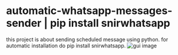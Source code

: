 # automatic-whatsapp-messages-sender | pip install snirwhatsapp
this project is about sending scheduled message using python.
for automatic installation do pip install snirwhatsapp.
![gui image](https://ibb.co/3hNLXJm)

